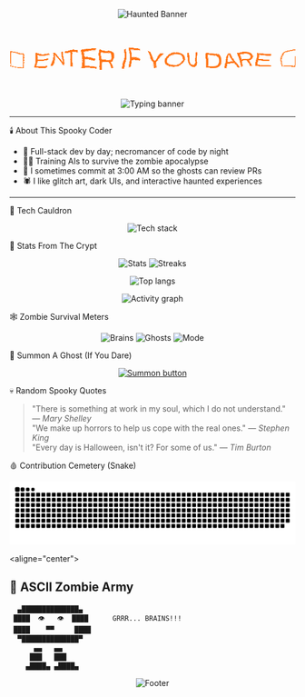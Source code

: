 <!-- 🎃👻🧟 Ultimate Halloween + Ghost + Zombie GitHub Profile (by Jp Bharadwaj) -->

<!-- Top Waving Banner -->
<p align="center">
  <img src="https://capsule-render.vercel.app/api?type=waving&color=0:FF7518,100:4B0082&height=220&section=header&text=Jp%20Bharadwaj%20%F0%9F%91%9F%F0%9F%91%BB&fontSize=50&fontColor=FFFFFF&animation=fadeIn&fontAlignY=35" alt="Haunted Banner" />
</p>


<!-- Glitchy SVG headline -->
<p align="center">
  <svg width="100%" height="110">
    <defs>
      <filter id="glitchy">
        <feTurbulence type="fractalNoise" baseFrequency="0.015" numOctaves="3" result="turb"/>
        <feDisplacementMap in2="turb" in="SourceGraphic" xChannelSelector="R" yChannelSelector="G" scale="25"/>
      </filter>
    </defs>
    <text x="50%" y="55%" text-anchor="middle" dominant-baseline="middle"
          font-size="42" font-family="Creepster, 'Nosifer', Impact, sans-serif"
          fill="#FF7518" filter="url(#glitchy)">👻 ENTER IF YOU DARE 👻</text>
  </svg>
</p>

<!-- Typing headline -->
<p align="center">
  <img src="https://readme-typing-svg.herokuapp.com?font=Nosifer&size=28&duration=2600&pause=1000&color=FF7518&center=true&vCenter=true&width=780&lines=Zombie+Coder+Awakens...;Ghost+in+the+Machine...;Summoning+%26+Deploying+Dark+Code...;Happy+Halloween+from+Jp+Bharadwaj+%F0%9F%8E%83%F0%9F%91%BB" alt="Typing banner"/>
</p>


---

🕯️ About This Spooky Coder
- 🔮 Full-stack dev by day; necromancer of code by night  
- 🧟‍♂️ Training AIs to survive the zombie apocalypse  
- 👻 I sometimes commit at 3:00 AM so the ghosts can review PRs  
- 🕷️ I like glitch art, dark UIs, and interactive haunted experiences

---

 🎃 Tech Cauldron
<p align="center">
  <img src="https://skillicons.dev/icons?i=python,js,ts,html,css,react,nodejs,express,django,flask,cpp,java,mysql,postgres,mongodb,firebase,aws,tensorflow,pytorch,opencv,git,github,vscode,heroku,docker,linux&perline=10" alt="Tech stack"/>
</p>


 🧟 Stats From The Crypt
<p align="center">
  <img src="https://github-readme-stats.vercel.app/api?username=JPBharadwaj&show_icons=true&theme=highcontrast&title_color=FF7518&icon_color=FF7518&text_color=FFFFFF&bg_color=000000&include_all_commits=true&count_private=true" height="170" alt="Stats"/>
  <img src="https://github-readme-streak-stats.herokuapp.com/?user=JPBharadwaj&theme=highcontrast&fire=FF7518&ring=FF7518&currStreakLabel=FF7518" height="170" alt="Streaks"/>
</p>

<p align="center">
  <img src="https://github-readme-stats.vercel.app/api/top-langs/?username=JPBharadwaj&layout=compact&theme=highcontrast&title_color=FF7518&text_color=FFFFFF&bg_color=000000" height="170" alt="Top langs"/>
</p>

<!-- Activity graph (pumpkin orange lines) -->
<p align="center">
  <img src="https://github-readme-activity-graph.vercel.app/graph?username=JPBharadwaj&theme=react-dark&bg_color=000000&color=FF7518&line=FF7518&point=FFFFFF&area=true&hide_border=true" alt="Activity graph"/>
</p>


🕸️ Zombie Survival Meters
<p align="center">
  <img src="https://img.shields.io/badge/Brains%20Eaten-87%25-%23B22222?style=for-the-badge" alt="Brains"/>
  <img src="https://img.shields.io/badge/Ghost%20Encounters-666-%234B0082?style=for-the-badge" alt="Ghosts"/>
  <img src="https://img.shields.io/badge/Zombie%20Mode-ACTIVE-%23006400?style=for-the-badge" alt="Mode"/>
</p>

 👻 Summon A Ghost (If You Dare)
<p align="center">
  <a href="https://www.youtube.com/watch?v=3KquFZYi6L0" target="_blank" title="Summon the Ghost">
    <img src="https://img.shields.io/badge/Summon%20Ghost-CLICK%20HERE-FF7518?style=for-the-badge&logo=ghost" alt="Summon button"/>
  </a>
</p>

💀 Random Spooky Quotes
> "There is something at work in my soul, which I do not understand." — *Mary Shelley*  
> "We make up horrors to help us cope with the real ones." — *Stephen King*  
> "Every day is Halloween, isn't it? For some of us." — *Tim Burton*

 🩸 Contribution Cemetery (Snake)
<!-- Note: Requires the snake GitHub Action in your repo to render. -->
<p align="center">
  <img src="https://raw.githubusercontent.com/Platane/snk/output/github-contribution-grid-snake-dark.svg" alt="Snake animation"/>
</p>


<aligne="center">
 ## 🧟 ASCII Zombie Army
      ▄██████████████▄
     ████  👁   👁  ████      GRRR... BRAINS!!!
     ████    ▀▀     ████
      ▀██████████████▀
          ▄▄   ▄▄
         ███   ███
        ▄████▄ ▄████▄


<!-- Bottom spider-web + footer wave -->

<p align="center">
  <img src="https://capsule-render.vercel.app/api?type=waving&color=0:4B0082,100:FF7518&height=140&section=footer" alt="Footer"/>
</p>
